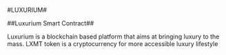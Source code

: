 #LUXURIUM#

##Luxurium Smart Contract##

Luxurium is a blockchain based platform that aims at bringing luxury to the mass. LXMT token is a cryptocurrency for more accessible luxury lifestyle
